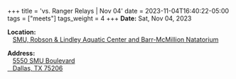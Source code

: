 +++
title = 'vs. Ranger Relays | Nov 04'
date = 2023-11-04T16:40:22-05:00
tags = ["meets"]
tags_weight = 4
+++
**Date:** Sat, Nov 04, 2023      
 
**Location:**  
&nbsp;&nbsp;&nbsp;[SMU, Robson & Lindley Aquatic Center and Barr-McMillion Natatorium](https://smumustangs.com/facilities/?id=29)

**Address:**   
&nbsp;&nbsp;&nbsp;[5550 SMU Boulevard  
&nbsp;&nbsp;&nbsp;Dallas, TX 75206](http://maps.google.com/maps?q=5550+SMU+Boulevard%2C+Dallas%2C+TX+75206) 